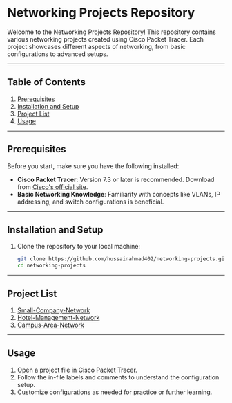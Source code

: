 # Networking Projects Repository

Welcome to the Networking Projects Repository! This repository contains various networking projects created using Cisco Packet Tracer. Each project showcases different aspects of networking, from basic configurations to advanced setups.

---

## Table of Contents
1. [Prerequisites](#prerequisites)
2. [Installation and Setup](#installation-and-setup)
3. [Project List](#project-list)
4. [Usage](#usage)

---

## Prerequisites

Before you start, make sure you have the following installed:
- **Cisco Packet Tracer**: Version 7.3 or later is recommended. Download from [Cisco's official site](https://www.netacad.com/courses/packet-tracer).
- **Basic Networking Knowledge**: Familiarity with concepts like VLANs, IP addressing, and switch configurations is beneficial.

---

## Installation and Setup

1. Clone the repository to your local machine:
   ```bash
   git clone https://github.com/hussainahmad402/networking-projects.git
   cd networking-projects
   
---

## Project List

1. [Small-Company-Network](https://github.com/hussainahmad402/Networking-Projects/tree/main/Small-Company-Network)
2. [Hotel-Management-Network](https://github.com/hussainahmad402/Networking-Projects/tree/main/Hotel-Management-Network)
2. [Campus-Area-Network](https://github.com/hussainahmad402/Networking-Projects/tree/main/Campus-Area-Network)

---

## Usage

   1. Open a project file in Cisco Packet Tracer.
   2. Follow the in-file labels and comments to understand the configuration setup.
   3. Customize configurations as needed for practice or further learning.

